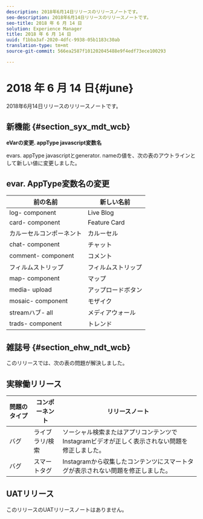 ```yaml
---
description: 2018年6月14日リリースのリリースノートです。
seo-description: 2018年6月14日リリースのリリースノートです。
seo-title: 2018 年 6 月 14 日
solution: Experience Manager
title: 2018 年 6 月 14 日
uuid: f1bba3af-2020-4dfc-9938-05b1183c30ab
translation-type: tm+mt
source-git-commit: 566ea2587f101202045488e9f4edf73ece100293

---
```



# 2018 年 6 月 14 日{#june}

2018年6月14日リリースのリリースノートです。

## 新機能 {#section_syx_mdt_wcb}

**eVarの変更. appType javascript変数名**

evars. appType javascriptとgenerator. nameの値を、次の表のアウトラインとして新しい値に変更しました。

## evar. AppType変数名の変更

| 前の名前 | 新しい名前 |
|---|---|
| log- component | Live Blog |
| card- component | Feature Card |
| カルーセルコンポーネント | カルーセル |
| chat- component | チャット |
| comment- component | コメント |
| フィルムストリップ | フィルムストリップ |
| map- component | マップ |
| media- upload | アップロードボタン |
| mosaic- component | モザイク |
| streamハブ- all | メディアウォール |
| trads- component | トレンド |

## 雑誌号 {#section_ehw_ndt_wcb}

このリリースでは、次の表の問題が解決しました。

## 実稼働リリース

| **問題のタイプ** | **コンポーネント** | **リリースノート** |
|---|---|---|
| バグ | ライブラリ/検索 | ソーシャル検索またはアプリコンテンツでInstagramビデオが正しく表示されない問題を修正しました。 |
| バグ | スマートタグ | Instagramから収集したコンテンツにスマートタグが表示されない問題を修正しました。 |

## UATリリース

このリリースのUATリリースノートはありません。
